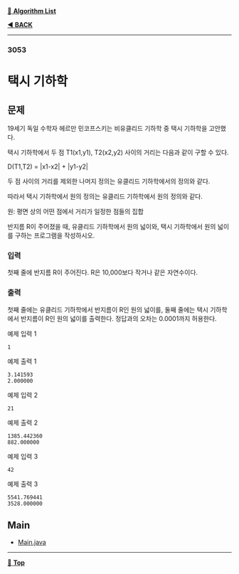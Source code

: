[:file_folder: **Algorithm List**](https://github.com/dlalstj0213/Study.Algorithm_Java)

[:arrow_backward: **BACK**](../)

---

### 3053

# 택시 기하학

## 문제

19세기 독일 수학자 헤르만 민코프스키는 비유클리드 기하학 중 택시 기하학을 고안했다.

택시 기하학에서 두 점 T1(x1,y1), T2(x2,y2) 사이의 거리는 다음과 같이 구할 수 있다.

D(T1,T2) = |x1-x2| + |y1-y2|

두 점 사이의 거리를 제외한 나머지 정의는 유클리드 기하학에서의 정의와 같다.

따라서 택시 기하학에서 원의 정의는 유클리드 기하학에서 원의 정의와 같다.

원: 평면 상의 어떤 점에서 거리가 일정한 점들의 집합

반지름 R이 주어졌을 때, 유클리드 기하학에서 원의 넓이와, 택시 기하학에서 원의 넓이를 구하는 프로그램을 작성하시오.

### 입력

첫째 줄에 반지름 R이 주어진다. R은 10,000보다 작거나 같은 자연수이다.

### 출력

첫째 줄에는 유클리드 기하학에서 반지름이 R인 원의 넓이를, 둘째 줄에는 택시 기하학에서 반지름이 R인 원의 넓이를 출력한다. 정답과의 오차는 0.0001까지 허용한다.

예제 입력 1 
```
1
```
예제 출력 1 
```
3.141593
2.000000
```
예제 입력 2 
```
21
```
예제 출력 2 
```
1385.442360
882.000000
```
예제 입력 3 
```
42
```
예제 출력 3 
```
5541.769441
3528.000000
```

## Main

- [Main.java](./Main.java)

---

[:arrow_up_small: **Top**](#)